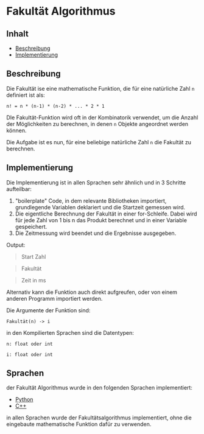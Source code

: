 # Fakultät Algorithmus

## Inhalt

- [Beschreibung](#Beschreibung)
- [Implementierung](#Implementierung)

## Beschreibung

Die Fakultät ise eine mathematische Funktion, die für eine natürliche Zahl `n` definiert ist als:

```n! = n * (n-1) * (n-2) * ... * 2 * 1```

DIe Fakultät-Funktion wird oft in der Kombinatorik verwendet, um die Anzahl der Möglichkeiten zu berechnen, in denen `n` Objekte angeordnet werden können.

Die Aufgabe ist es nun, für eine beliebige natürliche Zahl `n` die Fakultät zu berechnen.

## Implementierung

Die Implementierung ist in allen Sprachen sehr ähnlich und in 3 Schritte aufteilbar:

1. "boilerplate" Code, in dem relevante Bibliotheken importiert, grundlegende Variablen deklariert und die Startzeit gemessen wird.
2. Die eigentliche Berechnung der Fakultät in einer for-Schleife. Dabei wird für jede Zahl von 1 bis n das Produkt berechnet und in einer Variable gespeichert.
3. Die Zeitmessung wird beendet und die Ergebnisse ausgegeben.

Output:

>Start Zahl

>Fakultät

>Zeit in ms

Alternativ kann die Funktion auch direkt aufgreufen, oder von einem anderen Programm importiert werden.

Die Argumente der Funktion sind:

```Fakultät(n) -> i ```

in den Kompilierten Sprachen sind die Datentypen:

```n: float oder int```

```i: float oder int```



## Sprachen

der Fakultät Algorithmus wurde in den folgenden Sprachen implementiert:

- [Python](./Py/README.md)
- [C++](./cpp/Fakultät.cpp)

in allen Sprachen wurde der Fakultätsalgorithmus implementiert, ohne die eingebaute mathematische Funktion dafür zu verwenden.
